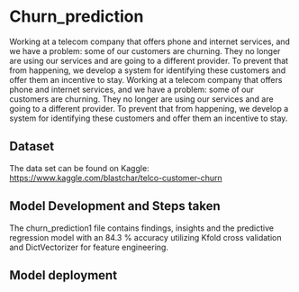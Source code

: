 # Churn_prediction
Working at a telecom company that offers phone and internet services, and we have a problem: some of our customers are churning. They no longer are using our services and are going to a different provider. To prevent that from happening, we develop a system for identifying these customers and offer them an incentive to stay.
Working at a telecom company that offers phone and internet services, and we have a problem: some of our customers are churning. They no longer are using our services and are going to a different provider. To prevent that from happening, we develop a system for identifying these customers and offer them an incentive to stay.

## Dataset
The data set can be found on Kaggle: https://www.kaggle.com/blastchar/telco-customer-churn

## Model Development and Steps taken
The churn_prediction1 file contains findings, insights and the predictive regression model with an 84.3 % accuracy utilizing Kfold cross validation and DictVectorizer for feature engineering.

## Model deployment
